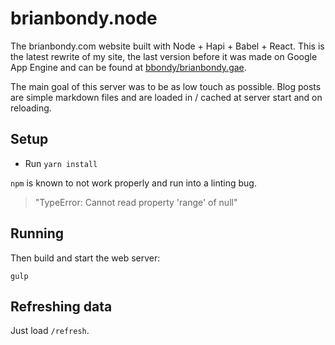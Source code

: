 # brianbondy.node

The brianbondy.com website built with Node + Hapi + Babel + React.
This is the latest rewrite of my site, the last version before it was made on Google App Engine and can be found at [bbondy/brianbondy.gae](https://github.com/bbondy/brianbondy.gae).

The main goal of this server was to be as low touch as possible.  Blog posts are simple markdown files and are loaded in / cached at server start and on reloading.

## Setup

- Run `yarn install`

`npm` is known to not work properly and run into a linting bug.

> "TypeError: Cannot read property 'range' of null"

## Running

Then build and start the web server:

    gulp

## Refreshing data

Just load `/refresh`.
